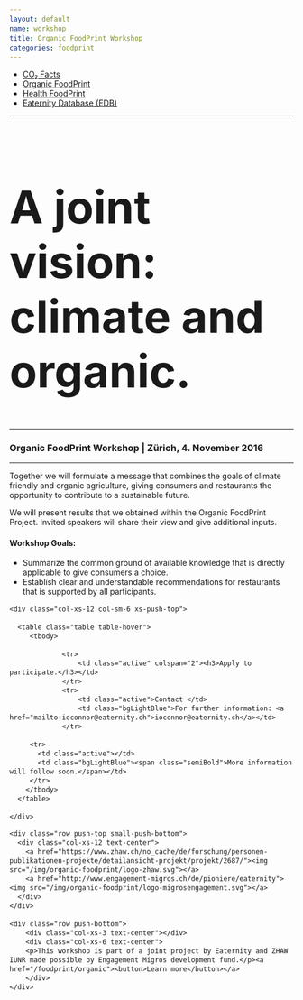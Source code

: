 ```yaml
---
layout: default
name: workshop
title: Organic FoodPrint Workshop
categories: foodprint
---
```


<div class="container hidden-xs">
	<div class="row">
		<div class="col-xs-12 text-center">
			<ul class="subNavigation">
				<a href="/foodprint"><li>CO₂ Facts</li></a>
				<a href="/foodprint/organic"><li class="current">Organic FoodPrint</li></a>
	      <a href="/foodprint/health"><li>Health FoodPrint</li></a>
				<a href="/foodprint/database"><li>Eaternity Database (EDB)</li></a>
			</ul>
		</div>
	</div>
</div>

<div class="container">
  <div class="row push-top small-push-bottom">
    <div class="col-xs-12 text-center">
			<hr />
			<h1 style="font-size:80px">A joint vision: climate and organic.</h1>
			<hr />
			<h3 class="text-center">Organic FoodPrint Workshop | Zürich, 4. November 2016</h3>
			<hr />
    </div>
  </div>

  <div class="row small-push-bottom push-top">
    <div class="col-xs-12 col-sm-6">
      <p> Together we will formulate a message that combines the goals of climate friendly and organic agriculture, giving consumers and restaurants the opportunity to contribute to a sustainable future.</p>
			<p>We will present results that we obtained within the Organic FoodPrint Project. Invited speakers will share their view and give additional inputs.</p>
			<h4>Workshop Goals:</h4>
			<ul>
			<li>Summarize the common ground of available knowledge that is directly applicable to give consumers a choice.</li>
			<li>Establish clear and understandable recommendations for restaurants that is supported by all participants.</li>
			</ul>
    </div>

    <div class="col-xs-12 col-sm-6 xs-push-top">

      <table class="table table-hover">
         <tbody>

				 <tr>
					 <td class="active" colspan="2"><h3>Apply to participate.</h3></td>
				 </tr>
				 <tr>
					 <td class="active">Contact </td>
					 <td class="bgLightBlue">For further information: <a href="mailto:ioconnor@eaternity.ch">ioconnor@eaternity.ch</a></td>
				 </tr>

         <tr>
           <td class="active"></td>
           <td class="bgLightBlue"><span class="semiBold">More information will follow soon.</span></td>
         </tr>
        </tbody>
      </table>

    </div>
  </div>

	<div class="row push-top small-push-bottom">
	  <div class="col-xs-12 text-center">
	    <a href="https://www.zhaw.ch/no_cache/de/forschung/personen-publikationen-projekte/detailansicht-projekt/projekt/2687/"><img src="/img/organic-foodprint/logo-zhaw.svg"></a>
	    <a href="http://www.engagement-migros.ch/de/pioniere/eaternity"><img src="/img/organic-foodprint/logo-migrosengagement.svg"></a>
	  </div>
	</div>

	<div class="row push-bottom">
		<div class="col-xs-3 text-center"></div>
		<div class="col-xs-6 text-center">
		<p>This workshop is part of a joint project by Eaternity and ZHAW IUNR made possible by Engagement Migros development fund.</p><a href="/foodprint/organic"><button>Learn more</button></a>
		</div>
	</div>



</div>


<div class="window" style="background-image: url('/img/foodprint/Sonnenaufgang-3.jpg');background-size: 100%;background-position: left top;"></div>
